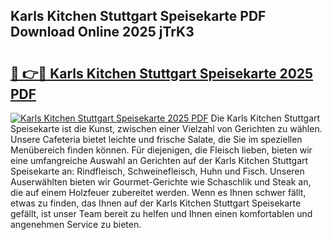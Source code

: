 ## Karls Kitchen Stuttgart Speisekarte PDF Download Online 2025 jTrK3

# <h2><a href="http://gce7vrh.nevu.top/?p=Karls+Kitchen+Stuttgart+Speisekarte">🔗 👉🔴 Karls Kitchen Stuttgart Speisekarte 2025 PDF</a></h2>

[![Karls Kitchen Stuttgart Speisekarte 2025 PDF](https://i.imgur.com/dBaPXMq.png)](http://gce7vrh.nevu.top/?p=Karls+Kitchen+Stuttgart+Speisekarte)
Die Karls Kitchen Stuttgart Speisekarte ist die Kunst, zwischen einer Vielzahl von Gerichten zu wählen. Unsere Cafeteria bietet leichte und frische Salate, die Sie im speziellen Menübereich finden können. Für diejenigen, die Fleisch lieben, bieten wir eine umfangreiche Auswahl an Gerichten auf der Karls Kitchen Stuttgart Speisekarte an: Rindfleisch, Schweinefleisch, Huhn und Fisch. Unseren Auserwählten bieten wir Gourmet-Gerichte wie Schaschlik und Steak an, die auf einem Holzfeuer zubereitet werden. Wenn es Ihnen schwer fällt, etwas zu finden, das Ihnen auf der Karls Kitchen Stuttgart Speisekarte gefällt, ist unser Team bereit zu helfen und Ihnen einen komfortablen und angenehmen Service zu bieten.
